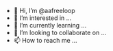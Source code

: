 - 👋 Hi, I’m @aafreeloop
- 👀 I’m interested in ...
- 🌱 I’m currently learning ...
- 💞️ I’m looking to collaborate on ...
- 📫 How to reach me ...

<!---
aafreeloop/aafreeloop is a ✨ special ✨ repository because its `README.md` (this file) appears on your GitHub profile.
You can click the Preview link to take a look at your changes.
--->

